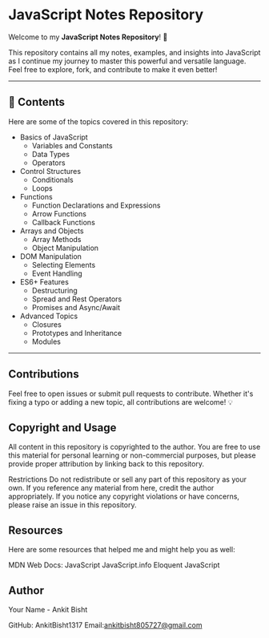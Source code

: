 # JavaScript Notes Repository

Welcome to my **JavaScript Notes Repository**! 🚀

This repository contains all my notes, examples, and insights into JavaScript as I continue my journey to master this powerful and versatile language. Feel free to explore, fork, and contribute to make it even better!

---

## 📝 Contents
Here are some of the topics covered in this repository:
- Basics of JavaScript
  - Variables and Constants
  - Data Types
  - Operators
- Control Structures
  - Conditionals
  - Loops
- Functions
  - Function Declarations and Expressions
  - Arrow Functions
  - Callback Functions
- Arrays and Objects
  - Array Methods
  - Object Manipulation
- DOM Manipulation
  - Selecting Elements
  - Event Handling
- ES6+ Features
  - Destructuring
  - Spread and Rest Operators
  - Promises and Async/Await
- Advanced Topics
  - Closures
  - Prototypes and Inheritance
  - Modules

---
 ## Contributions
Feel free to open issues or submit pull requests to contribute. Whether it's fixing a typo or adding a new topic, all contributions are welcome! 💡

## Copyright and Usage
All content in this repository is copyrighted to the author.
You are free to use this material for personal learning or non-commercial purposes, but please provide proper attribution by linking back to this repository.

Restrictions
Do not redistribute or sell any part of this repository as your own.
If you reference any material from here, credit the author appropriately.
If you notice any copyright violations or have concerns, please raise an issue in this repository.

## Resources
Here are some resources that helped me and might help you as well:

MDN Web Docs: JavaScript
JavaScript.info
Eloquent JavaScript


## Author
Your Name - Ankit Bisht

GitHub: AnkitBisht1317
Email:ankitbisht805727@gmail.com

